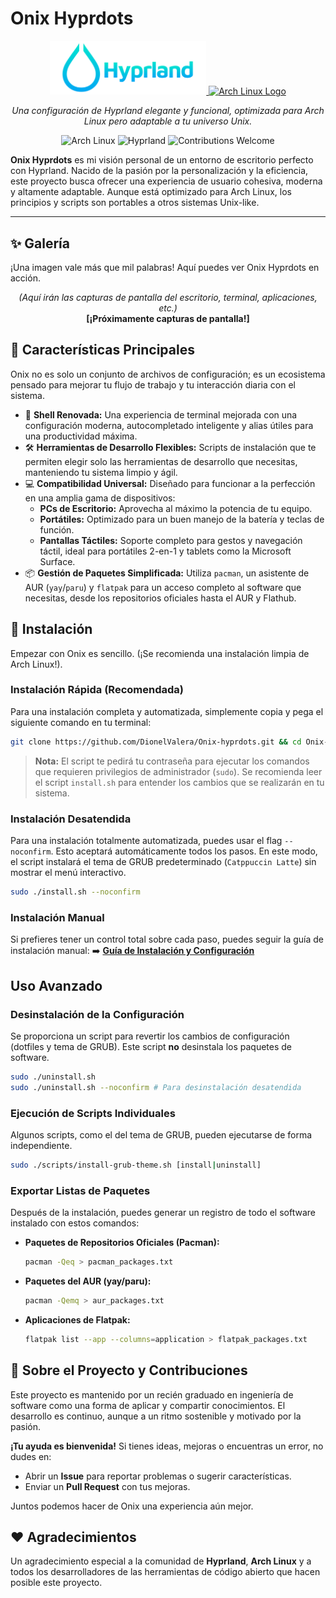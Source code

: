 
# Onix Hyprdots

<p align="center">
  <a href="https://hyprland.org/" target="_blank">
    <img src="https://raw.githubusercontent.com/hyprwm/Hyprland/main/assets/header.svg" width="250" alt="Hyprland Logo">
  </a>
  <a href="https://archlinux.org/" target="_blank">
    <img src="https://archlinux.org/static/logos/archlinux-logo-dark-scalable.svg" width="250" alt="Arch Linux Logo">
  </a>
</p>

<p align="center">
  <i>Una configuración de Hyprland elegante y funcional, optimizada para Arch Linux pero adaptable a tu universo Unix.</i>
</p>

<p align="center">
    <img src="https://img.shields.io/badge/Arch%20Linux-1793D1?style=for-the-badge&logo=arch-linux&logoColor=white" alt="Arch Linux">
    <img src="https://img.shields.io/badge/Hyprland-00ADD8?style=for-the-badge&logo=hyprland&logoColor=white" alt="Hyprland">
    <img src="https://img.shields.io/badge/contributions-welcome-brightgreen.svg?style=for-the-badge" alt="Contributions Welcome">
</p>

**Onix Hyprdots** es mi visión personal de un entorno de escritorio perfecto con Hyprland. Nacido de la pasión por la personalización y la eficiencia, este proyecto busca ofrecer una experiencia de usuario cohesiva, moderna y altamente adaptable. Aunque está optimizado para Arch Linux, los principios y scripts son portables a otros sistemas Unix-like.

---

## ✨ Galería

¡Una imagen vale más que mil palabras! Aquí puedes ver Onix Hyprdots en acción.

<p align="center">
  <i>(Aquí irán las capturas de pantalla del escritorio, terminal, aplicaciones, etc.)</i>
  <br>
  <b>[¡Próximamente capturas de pantalla!]</b>
  <!-- <img src="https://raw.githubusercontent.com/gist/DionelValera/f9499638b73f9352c64f73c5a4aad7a1/raw/onix_placeholder.png" alt="Onix Hyprdots Placeholder" width="600"> -->

</p>

## 🚀 Características Principales

Onix no es solo un conjunto de archivos de configuración; es un ecosistema pensado para mejorar tu flujo de trabajo y tu interacción diaria con el sistema.

-   🎨 **Shell Renovada:** Una experiencia de terminal mejorada con una configuración moderna, autocompletado inteligente y alias útiles para una productividad máxima.
-   🛠️ **Herramientas de Desarrollo Flexibles:** Scripts de instalación que te permiten elegir solo las herramientas de desarrollo que necesitas, manteniendo tu sistema limpio y ágil.
-   💻 **Compatibilidad Universal:** Diseñado para funcionar a la perfección en una amplia gama de dispositivos:
    -   **PCs de Escritorio:** Aprovecha al máximo la potencia de tu equipo.
    -   **Portátiles:** Optimizado para un buen manejo de la batería y teclas de función.
    -   **Pantallas Táctiles:** Soporte completo para gestos y navegación táctil, ideal para portátiles 2-en-1 y tablets como la Microsoft Surface.
-   📦 **Gestión de Paquetes Simplificada:** Utiliza `pacman`, un asistente de AUR (`yay`/`paru`) y `flatpak` para un acceso completo al software que necesitas, desde los repositorios oficiales hasta el AUR y Flathub.

## 🔧 Instalación

Empezar con Onix es sencillo. (¡Se recomienda una instalación limpia de Arch Linux!).

### Instalación Rápida (Recomendada)

Para una instalación completa y automatizada, simplemente copia y pega el siguiente comando en tu terminal:

```bash
git clone https://github.com/DionelValera/Onix-hyprdots.git && cd Onix-hyprdots && chmod +x install.sh && sudo ./install.sh
```
> **Nota:** El script te pedirá tu contraseña para ejecutar los comandos que requieren privilegios de administrador (`sudo`). Se recomienda leer el script `install.sh` para entender los cambios que se realizarán en tu sistema.

### Instalación Desatendida
Para una instalación totalmente automatizada, puedes usar el flag `--noconfirm`. Esto aceptará automáticamente todos los pasos. En este modo, el script instalará el tema de GRUB predeterminado (`Catppuccin Latte`) sin mostrar el menú interactivo.
```bash
sudo ./install.sh --noconfirm
```

### Instalación Manual

Si prefieres tener un control total sobre cada paso, puedes seguir la guía de instalación manual:
➡️ **[Guía de Instalación y Configuración](indispensables.md)**

##  Uso Avanzado

### Desinstalación de la Configuración
Se proporciona un script para revertir los cambios de configuración (dotfiles y tema de GRUB). Este script **no** desinstala los paquetes de software.
```bash
sudo ./uninstall.sh
sudo ./uninstall.sh --noconfirm # Para desinstalación desatendida
```

### Ejecución de Scripts Individuales
Algunos scripts, como el del tema de GRUB, pueden ejecutarse de forma independiente.
```bash
sudo ./scripts/install-grub-theme.sh [install|uninstall]
```

### Exportar Listas de Paquetes
Después de la instalación, puedes generar un registro de todo el software instalado con estos comandos:

*   **Paquetes de Repositorios Oficiales (Pacman):**
    ```bash
    pacman -Qeq > pacman_packages.txt
    ```
*   **Paquetes del AUR (yay/paru):**
    ```bash
    pacman -Qemq > aur_packages.txt
    ```
*   **Aplicaciones de Flatpak:**
    ```bash
    flatpak list --app --columns=application > flatpak_packages.txt
    ```

## 🌱 Sobre el Proyecto y Contribuciones

Este proyecto es mantenido por un recién graduado en ingeniería de software como una forma de aplicar y compartir conocimientos. El desarrollo es continuo, aunque a un ritmo sostenible y motivado por la pasión.

**¡Tu ayuda es bienvenida!** Si tienes ideas, mejoras o encuentras un error, no dudes en:

-   Abrir un **Issue** para reportar problemas o sugerir características.
-   Enviar un **Pull Request** con tus mejoras.

Juntos podemos hacer de Onix una experiencia aún mejor.

## ❤️ Agradecimientos

Un agradecimiento especial a la comunidad de **Hyprland**, **Arch Linux** y a todos los desarrolladores de las herramientas de código abierto que hacen posible este proyecto.
